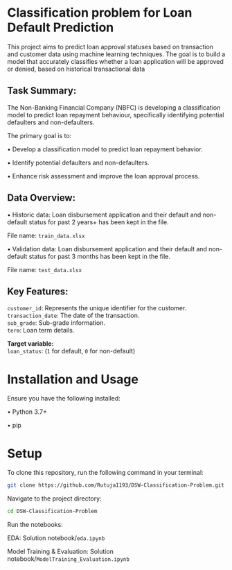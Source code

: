 # Classification problem for Loan Default Prediction

This project aims to predict loan approval statuses based on transaction and customer data using machine learning techniques. The goal is to build a model that accurately classifies whether a loan application will be approved or denied, based on historical transactional data

## Task Summary: 

The Non-Banking Financial Company (NBFC) is developing a classification model to predict loan repayment behaviour, 
specifically identifying potential defaulters and non-defaulters. 

The primary goal is to:

• Develop a classification model to predict loan repayment behavior.

• Identify potential defaulters and non-defaulters.

• Enhance risk assessment and improve the loan approval process.

## Data Overview: 

• Historic data: Loan disbursement application and their default and non-default 
status for past 2 years+ has been kept in the file. 

File name: `train_data.xlsx `

• Validation data: Loan disbursement application and their default and non-default 
status for past 3 months has been kept in the file. 

File name: `test_data.xlsx` 

## Key Features:

`customer_id`: Represents the unique identifier for the customer.  
`transaction_date`: The date of the transaction.  
`sub_grade`: Sub-grade information.  
`term`: Loan term details.  

**Target variable:**  
`loan_status`: (`1` for default, `0` for non-default)


# Installation and Usage
Ensure you have the following installed:

• Python 3.7+

• pip

# Setup
To clone this repository, run the following command in your terminal:

```bash
git clone https://github.com/Rutuja1193/DSW-Classification-Problem.git
```

Navigate to the project directory:
```bash
cd DSW-Classification-Problem
```
Run the notebooks:

EDA: Solution notebook/`eda.ipynb`

Model Training & Evaluation: Solution notebook/`ModelTraining_Evaluation.ipynb`
